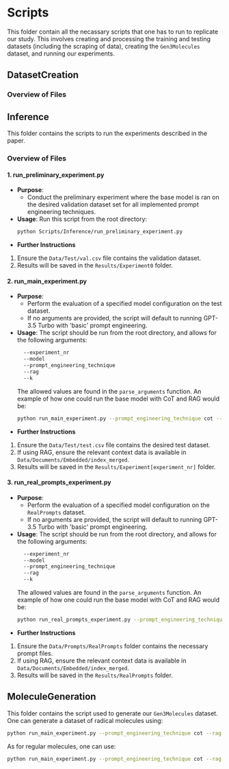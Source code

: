 # Scripts
This folder contain all the necassary scripts that one has to run to replicate our study.
This involves creating and processing the training and testing datasets (including the scraping of data), 
creating the `Gen3Molecules` dataset, and running our experiments.

## DatasetCreation
### Overview of Files


## Inference

This folder contains the scripts to run the experiments described in the paper.

### Overview of Files

#### 1. run_preliminary_experiment.py
- **Purpose**: 
  - Conduct the preliminary experiment where the base model is ran on the desired validation dataset set 
  for all implemented prompt engineering techniques.
- **Usage**:
  Run this script from the root directory:
  ```bash
  python Scripts/Inference/run_preliminary_experiment.py
  ```
- **Further Instructions**
1. Ensure the `Data/Test/val.csv` file contains the validation dataset.
3. Results will be saved in the `Results/Experiment0` folder.

#### 2. run_main_experiment.py
- **Purpose**: 
  - Perform the evaluation of a specified model configuration on the test dataset.
  - If no arguments are provided, the script will default to running GPT-3.5 Turbo with 'basic' prompt engineering.
- **Usage**:
  The script should be run from the root directory, and allows for the following arguments:
  ```bash
    --experiment_nr
    --model
    --prompt_engineering_technique 
    --rag
    --k
  ```
  The allowed values are found in the `parse_arguments` function. 
  An example of how one could run the base model with CoT and RAG would be:
  ```bash
  python run_main_experiment.py --prompt_engineering_technique cot --rag 1 --k 5 
  ```
- **Further Instructions**
1. Ensure the `Data/Test/test.csv` file contains the desired test dataset.
2. If using RAG, ensure the relevant context data is available in `Data/Documents/Embedded/index_merged`.
3. Results will be saved in the `Results/Experiment[experiment_nr]` folder.


#### 3. run_real_prompts_experiment.py
- **Purpose**: 
  - Perform the evaluation of a specified model configuration on the `RealPrompts` dataset.
  - If no arguments are provided, the script will default to running GPT-3.5 Turbo with 'basic' prompt engineering.
- **Usage**:
  The script should be run from the root directory, and allows for the following arguments:
  ```bash
    --experiment_nr
    --model
    --prompt_engineering_technique 
    --rag
    --k
  ```
  The allowed values are found in the `parse_arguments` function. 
  An example of how one could run the base model with CoT and RAG would be:
  ```bash
  python run_real_prompts_experiment.py --prompt_engineering_technique cot --rag 1 --k 5 
  ```
- **Further Instructions**
1. Ensure the `Data/Prompts/RealPrompts` folder contains the necessary prompt files.
2. If using RAG, ensure the relevant context data is available in `Data/Documents/Embedded/index_merged`.
3. Results will be saved in the `Results/RealPrompts` folder.

## MoleculeGeneration
This folder contains the script used to generate our `Gen3Molecules` dataset.
One can generate a dataset of radical molecules using:

```bash
python run_main_experiment.py --prompt_engineering_technique cot --rag 1 --k 5 
```
As for regular molecules, one can use: 
```bash
python run_main_experiment.py --prompt_engineering_technique cot --rag 1 --k 5 
```
